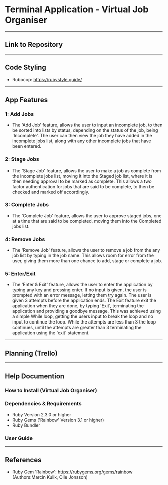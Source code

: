# Terminal Application - Virtual Job Organiser
---

## Link to Repository

---
## Code Styling
- Rubocop: https://rubystyle.guide/
---
## App Features
### 1: Add Jobs
- The 'Add Job' feature, allows the user to input an incomplete job, to then be sorted into lists by status, depending on the status of the job, being 'Incomplete'. The user can then view the job they have added in the incomplete jobs list, along with any other incomplete jobs that have been entered.

### 2: Stage Jobs
- The 'Stage Job' feature, allows the user to make a job as complete from the incomplete jobs list, moving it into the Staged job list, where it is then needing approval to be marked as complete. This allows a two factor authentication for jobs that are said to be complete, to then be checked and marked off accordingly. 
### 3: Complete Jobs
- The 'Complete Job' feature, allows the user to approve staged jobs, one at a time that are said to be completed, moving them into the Completed jobs list.
### 4: Remove Jobs
- The 'Remove Job' feature, allows the user to remove a job from the any job list by typing in the job name. This allows room for error from the user, giving them more than one chance to add, stage or complete a job. 
### 5: Enter/Exit
- The 'Enter & Exit' feature, allows the user to enter the application by typing any key and pressing enter. If no input is given, the user is prompted with an error message, letting them try again. The user is given 3 attempts before the application ends. The Exit feature exit the application when they are done, by typing 'Exit', terminating the application and providing a goodbye message. This was achieved using a simple While loop, getting the users input to break the loop and no input to continue the loop. While the attempts are less than 3 the loop continues, until the attempts are greater than 3 terminating the application using the 'exit' statement.
--- 
## Planning (Trello)

---
## Help Documention
### How to Install (Virtual Job Organiser)

### Dependencies & Requirements
- Ruby Version 2.3.0 or higher
- Ruby Gems ('Rainbow' Version 3.1 or higher)
- Ruby Bundler
 

### User Guide

---
## References
- Ruby Gem 'Rainbow': https://rubygems.org/gems/rainbow (Authors:Marcin Kulik, Olle Jonsson)